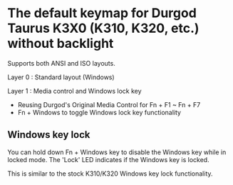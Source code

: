 # The default keymap for Durgod Taurus K3X0 (K310, K320, etc.) without backlight

Supports both ANSI and ISO layouts.

Layer 0 : Standard layout (Windows)

Layer 1 : Media control and Windows lock key
- Reusing Durgod's Original Media Control for Fn + F1 ~ Fn + F7
- Fn + Windows to toggle Windows lock key functionality

## Windows key lock

You can hold down Fn + Windows key to disable the Windows key while in locked mode.
The 'Lock' LED indicates if the Windows key is locked.

This is similar to the stock K310/K320 Windows key lock functionality.
